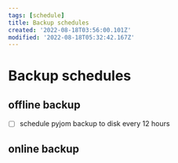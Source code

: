 ```yaml
---
tags: [schedule]
title: Backup schedules
created: '2022-08-18T03:56:00.101Z'
modified: '2022-08-18T05:32:42.167Z'
---
```


# Backup schedules

## offline backup
- [ ] schedule pyjom backup to disk every 12 hours

## online backup
